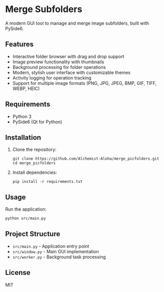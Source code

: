 # Merge Subfolders

A modern GUI tool to manage and merge image subfolders, built with PySide6.

## Features

- Interactive folder browser with drag and drop support
- Image preview functionality with thumbnails
- Background processing for folder operations
- Modern, stylish user interface with customizable themes
- Activity logging for operation tracking
- Support for multiple image formats (PNG, JPG, JPEG, BMP, GIF, TIFF, WEBP, HEIC)

## Requirements

- Python 3
- PySide6 (Qt for Python)

## Installation

1. Clone the repository:
   ```
   git clone https://github.com/Alchemist-Aloha/merge_picfolders.git
   cd merge_picfolders
   ```

2. Install dependencies:
   ```
   pip install -r requirements.txt
   ```

## Usage

Run the application:
```bash
python src/main.py
```


## Project Structure

- `src/main.py` - Application entry point
- `src/window.py` - Main GUI implementation
- `src/worker.py` - Background task processing

## License

MIT